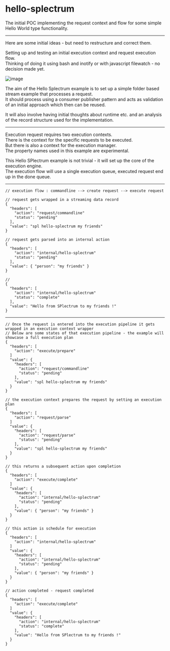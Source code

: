 # hello-splectrum

The initial POC implementing the request context and flow for some simple Hello World type functionality.

---
Here are some initial ideas - but need to restructure and correct them.

Setting up and testing an initial execution context and request execution flow.  
Thinking of doing it using bash and inotify or with javascript filewatch - no decision made yet.  

![image](https://github.com/user-attachments/assets/6192afa9-f9dc-494a-bc9c-9e0bd22ccb82)

The aim of the Hello Splectrum example is to set up a simple folder based stream example that processes a request.  
It should process using a consumer publisher pattern and acts as validation of an initial approach which then can be reused.

It will also involve having initial thoughts about runtime etc.
and an analysis of the record structure used for the implementation.

---

Execution request requires two execution contexts.  
There is the context for the specific requests to be executed.  
But there is also a context for the execution manager.  
The property names used in this example are experimental.

This Hello SPlectrum example is not trivial - it will set up the core of the execution engine.  
The execution flow will use a single execution queue, executed request end up in the done queue.

---
```
// execution flow : commandline --> create request --> execute request

// request gets wrapped in a streaming data record
{
  "headers": [
    "action": "request/commandline"
    "status": "pending"
  ],
  "value": "spl hello-splectrum my friends"
}

// request gets parsed into an internal action
{
  "headers": [
    "action": "internal/hello-splectrum"
    "status": "pending"
  ],
  "value": { "person": "my friends" }
}

// 
{
  "headers": [
    "action": "internal/hello-splectrum"
    "status": "complete"
  ],
  "value": "Hello from SPlectrum to my friends !"
}
```
---
```
// Once the request is entered into the execution pipeline it gets wrapped in an execution context wrapper
// Below are some states of that execution pipeline - the example will showcase a full execution plan
{
  "headers": [
    "action": "execute/prepare"
  ]
  "value": {
    "headers": [
      "action": "request/commandline"
      "status": "pending"
    ],
    "value": "spl hello-splectrum my friends"
  }
}

// the execution context prepares the request by setting an execution plan
{
  "headers": [
    "action": "request/parse"
  ]
  "value": {
    "headers": [
      "action": "request/parse"
      "status": "pending"
    ],
    "value": "spl hello-splectrum my friends"
  }
}

// this returns a subsequent action upon completion
{
  "headers": [
    "action": "execute/complete"
  ]
  "value": {
    "headers": [
      "action": "internal/hello-splectrum"
      "status": "pending"
    ],
    "value": { "person": "my friends" }
  }
}

// this action is schedule for execution
{
  "headers": [
    "action": "internal/hello-splectrum"
  ]
  "value": {
    "headers": [
      "action": "internal/hello-splectrum"
      "status": "pending"
    ],
    "value": { "person": "my friends" }
  }
}

// action completed - request completed
{
  "headers": [
    "action": "execute/complete"
  ]
  "value": {
    "headers": [
      "action": "internal/hello-splectrum"
      "status": "complete"
    ],
    "value": "Hello from SPlectrum to my friends !"
  }
}
```
